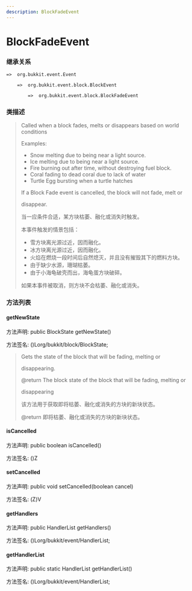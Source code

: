 ```yaml
---
description: BlockFadeEvent
---
```


# BlockFadeEvent

### 继承关系

    =>  org.bukkit.event.Event

        =>  org.bukkit.event.block.BlockEvent

            =>  org.bukkit.event.block.BlockFadeEvent

### 类描述

> Called when a block fades, melts or disappears based on world conditions
> 
> Examples:
> 
> <ul>
> 
> <li>Snow melting due to being near a light source.
> 
> <li>Ice melting due to being near a light source.
> 
> <li>Fire burning out after time, without destroying fuel block.
> 
> <li>Coral fading to dead coral due to lack of water</li>
> 
> <li>Turtle Egg bursting when a turtle hatches</li>
> 
> </ul>
> 
> If a Block Fade event is cancelled, the block will not fade, melt or
> 
> disappear.
> 
> <p>
> 
> 当一应条件合适，某方块枯萎、融化或消失时触发。
> 
> 本事件触发的情景包括：
> 
> <ul>
> 
> <li>雪方块离光源过近，因而融化。
> 
> <li>冰方块离光源过近，因而融化。
> 
> <li>火焰在燃烧一段时间后自然熄灭，并且没有摧毁其下的燃料方块。
> 
> <li>由于缺少水源，珊瑚枯萎。
> 
> <li>由于小海龟破壳而出，海龟蛋方块破碎。
> 
> </ul>
> 
> 如果本事件被取消，则方块不会枯萎、融化或消失。

### 方法列表

#### getNewState

方法声明: public BlockState getNewState()

方法签名: ()Lorg/bukkit/block/BlockState;

> Gets the state of the block that will be fading, melting or
> 
> disappearing.
> 
> @return The block state of the block that will be fading, melting or
> 
> disappearing
> 
> <p>
> 
> 该方法用于获取即将枯萎、融化或消失的方块的新块状态。
> 
> @return 即将枯萎、融化或消失的方块的新块状态。

#### isCancelled

方法声明: public boolean isCancelled()

方法签名: ()Z

#### setCancelled

方法声明: public void setCancelled(boolean cancel)

方法签名: (Z)V

#### getHandlers

方法声明: public HandlerList getHandlers()

方法签名: ()Lorg/bukkit/event/HandlerList;

#### getHandlerList

方法声明: public static HandlerList getHandlerList()

方法签名: ()Lorg/bukkit/event/HandlerList;